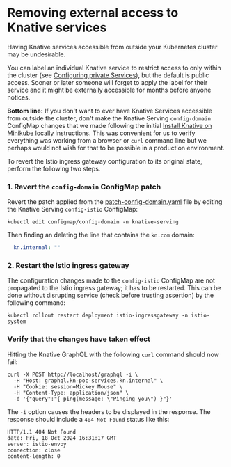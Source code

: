 # Removing external access to Knative services

Having Knative services accessible from outside your Kubernetes cluster may be undesirable. 

You can label an individual Knative service to restrict access to only within the cluster (see [Configuring private Services](https://knative.dev/docs/serving/services/private-services/)), 
but the default is public access. Sooner or later someone will forget to apply the label for their service and it
might be externally accessible for months before anyone notices.

**Bottom line:** If you don't want to ever have Knative Services accessible from outside the cluster, don't 
make the Knative Serving `config-domain` ConfigMap changes that we made following the initial
[Install Knative on Minikube locally](Installation.md) instructions. This was convenient for us to verify everything was working
from a browser or `curl` command line but we perhaps would not wish for that to be possible in a production environment.

To revert the Istio ingress gateway configuration to its original state, perform the following two steps.

### 1. Revert the `config-domain` ConfigMap patch

Revert the patch applied from the [patch-config-domain.yaml](../patch-config-domain.yaml) file by editing 
the Knative Serving `config-istio` ConfigMap:

```shell
kubectl edit configmap/config-domain -n knative-serving
```

Then finding an deleting the line that contains the `kn.com` domain:

```yaml
  kn.internal: ""
```

### 2. Restart the Istio ingress gateway

The configuration changes made to the `config-istio` ConfigMap are not propagated to the Istio ingress gateway;
it has to be restarted. This can be done without disrupting service (check before trusting assertion) by the 
following command:

```shell
kubectl rollout restart deployment istio-ingressgateway -n istio-system
```

### Verify that the changes have taken effect

Hitting the Knative GraphQL with the following `curl` command should now fail:

```shell
curl -X POST http://localhost/graphql -i \
  -H "Host: graphql.kn-poc-services.kn.internal" \
  -H "Cookie: session=Mickey Mouse" \
  -H "Content-Type: application/json" \
  -d '{"query":"{ ping(message: \"Pinging you\") }"}'
```

The `-i` option causes the headers to be displayed in the response. The response should include a `404 Not Found` 
status like this:

```text
HTTP/1.1 404 Not Found
date: Fri, 18 Oct 2024 16:31:17 GMT
server: istio-envoy
connection: close
content-length: 0
```